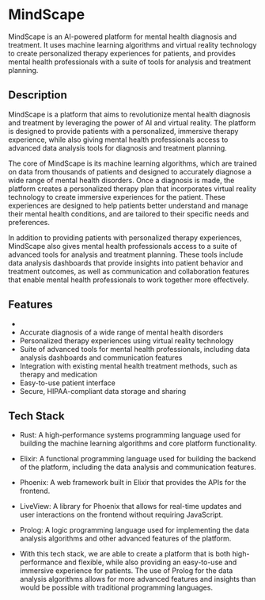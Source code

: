 # MindScape

MindScape is an AI-powered platform for mental health diagnosis and treatment. It uses machine learning algorithms and
virtual reality technology to create personalized therapy experiences for patients, and provides mental health
professionals with a suite of tools for analysis and treatment planning.

## Description

MindScape is a platform that aims to revolutionize mental health diagnosis and treatment by leveraging the power of AI
and virtual reality. The platform is designed to provide patients with a personalized, immersive therapy experience,
while also giving mental health professionals access to advanced data analysis tools for diagnosis and treatment
planning.

The core of MindScape is its machine learning algorithms, which are trained on data from thousands of patients and
designed to accurately diagnose a wide range of mental health disorders. Once a diagnosis is made, the platform creates
a personalized therapy plan that incorporates virtual reality technology to create immersive experiences for the
patient. These experiences are designed to help patients better understand and manage their mental health conditions,
and are tailored to their specific needs and preferences.

In addition to providing patients with personalized therapy experiences, MindScape also gives mental health
professionals access to a suite of advanced tools for analysis and treatment planning. These tools include data analysis
dashboards that provide insights into patient behavior and treatment outcomes, as well as communication and
collaboration features that enable mental health professionals to work together more effectively.

## Features
- 
- Accurate diagnosis of a wide range of mental health disorders
- Personalized therapy experiences using virtual reality technology
- Suite of advanced tools for mental health professionals, including data analysis dashboards and communication features
- Integration with existing mental health treatment methods, such as therapy and medication
- Easy-to-use patient interface
- Secure, HIPAA-compliant data storage and sharing

## Tech Stack

- Rust: A high-performance systems programming language used for building the machine learning algorithms and core
platform functionality.
- Elixir: A functional programming language used for building the backend of the platform, including the data analysis and
communication features.
- Phoenix: A web framework built in Elixir that provides the APIs for the frontend.
- LiveView: A library for Phoenix that allows for real-time updates and user interactions on the frontend without
requiring JavaScript.
- Prolog: A logic programming language used for implementing the data analysis algorithms and other advanced features of
the platform.

- With this tech stack, we are able to create a platform that is both high-performance and flexible, while also providing
an easy-to-use and immersive experience for patients. The use of Prolog for the data analysis algorithms allows for more
advanced features and insights than would be possible with traditional programming languages.